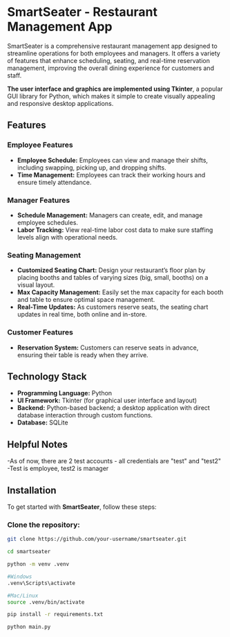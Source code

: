 # SmartSeater - Restaurant Management App

SmartSeater is a comprehensive restaurant management app designed to streamline operations for both employees and managers. It offers a variety of features that enhance scheduling, seating, and real-time reservation management, improving the overall dining experience for customers and staff.

**The user interface and graphics are implemented using Tkinter**, a popular GUI library for Python, which makes it simple to create visually appealing and responsive desktop applications.

## Features

### Employee Features
- **Employee Schedule:** Employees can view and manage their shifts, including swapping, picking up, and dropping shifts.
- **Time Management:** Employees can track their working hours and ensure timely attendance.

### Manager Features
- **Schedule Management:** Managers can create, edit, and manage employee schedules.
- **Labor Tracking:** View real-time labor cost data to make sure staffing levels align with operational needs.

### Seating Management
- **Customized Seating Chart:** Design your restaurant’s floor plan by placing booths and tables of varying sizes (big, small, booths) on a visual layout.
- **Max Capacity Management:** Easily set the max capacity for each booth and table to ensure optimal space management.
- **Real-Time Updates:** As customers reserve seats, the seating chart updates in real time, both online and in-store.

### Customer Features
- **Reservation System:** Customers can reserve seats in advance, ensuring their table is ready when they arrive.

## Technology Stack

- **Programming Language:** Python
- **UI Framework:** Tkinter (for graphical user interface and layout)
- **Backend:** Python-based backend; a desktop application with direct database interaction through custom functions.
- **Database:** SQLite

## Helpful Notes
-As of now, there are 2 test accounts - all credentials are "test" and "test2"
-Test is employee, test2 is manager


## Installation

To get started with **SmartSeater**, follow these steps:

### Clone the repository:
```bash
git clone https://github.com/your-username/smartseater.git

cd smartseater

python -m venv .venv

#Windows
.venv\Scripts\activate

#Mac/Linux
source .venv/bin/activate

pip install -r requirements.txt

python main.py